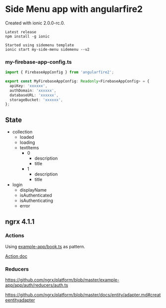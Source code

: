 # Side Menu app with angularfire2

Created with ionic 2.0.0-rc.0.
```
Latest release
npm install -g ionic

Started using sidemenu template
ionic start my-side-menu sidemenu --v2
```

### my-firebase-app-config.ts
``` typescript
import { FirebaseAppConfig } from 'angularfire2';

export const MyFirebaseAppConfig: Readonly<FirebaseAppConfig> = {
  apiKey: 'xxxxxx',
  authDomain: 'xxxxxx',
  databaseURL: 'xxxxxx',
  storageBucket: 'xxxxxx',
};
```
## State
- collection
  - loaded
  - loading
  - textItems
    - 0
      - description
      - title 
    - 1
      - description
      - title       
- login
  - displayName
  - isAuthenticated
  - isAuthenticating
  - error

## ngrx 4.1.1
### Actions
Using [example-app/book.ts](https://github.com/ngrx/platform/blob/master/example-app/app/books/actions/book.ts) as pattern.

[Action doc](https://github.com/ngrx/platform/blob/master/docs/store/actions.md)
### Reducers
https://github.com/ngrx/platform/blob/master/example-app/app/auth/reducers/auth.ts

https://github.com/ngrx/platform/blob/master/docs/entity/adapter.md#createentityadapter


